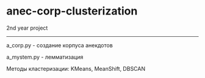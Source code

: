 # anec-corp-clusterization
2nd year project
***
a_corp.py - создание корпуса анекдотов

a_mystem.py - лемматизация

Методы кластеризации: KMeans, MeanShift, DBSCAN
